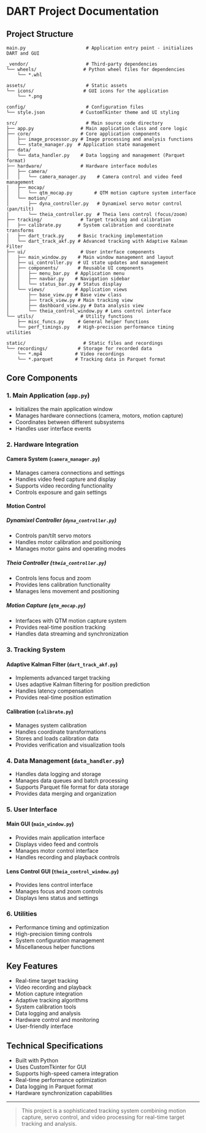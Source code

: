 # DART Project Documentation

## Project Structure

```
main.py                      # Application entry point - initializes DART and GUI

_vendor/                     # Third-party dependencies
└── wheels/                 # Python wheel files for dependencies
    └── *.whl

assets/                      # Static assets
└── icons/                  # GUI icons for the application
    └── *.png

config/                      # Configuration files
└── style.json             # CustomTkinter theme and UI styling

src/                         # Main source code directory
├── app.py                 # Main application class and core logic
├── core/                  # Core application components
│   ├── image_processor.py # Image processing and analysis functions
│   └── state_manager.py  # Application state management
├── data/
│   └── data_handler.py    # Data logging and management (Parquet format)
├── hardware/              # Hardware interface modules
│   ├── camera/
│   │   └── camera_manager.py    # Camera control and video feed management
│   ├── mocap/
│   │   └── qtm_mocap.py        # QTM motion capture system interface
│   └── motion/
│       ├── dyna_controller.py   # Dynamixel servo motor control (pan/tilt)
│       └── theia_controller.py  # Theia lens control (focus/zoom)
├── tracking/              # Target tracking and calibration
│   ├── calibrate.py      # System calibration and coordinate transforms
│   ├── dart_track.py     # Basic tracking implementation
│   └── dart_track_akf.py # Advanced tracking with Adaptive Kalman Filter
├── ui/                    # User interface components
│   ├── main_window.py    # Main window management and layout
│   ├── ui_controller.py  # UI state updates and management
│   ├── components/       # Reusable UI components
│   │   ├── menu_bar.py  # Application menu
│   │   ├── navbar.py    # Navigation sidebar
│   │   └── status_bar.py # Status display
│   └── views/           # Application views
│       ├── base_view.py # Base view class
│       ├── track_view.py # Main tracking view
│       ├── dashboard_view.py # Data analysis view
│       └── theia_control_window.py # Lens control interface
└── utils/                 # Utility functions
    ├── misc_funcs.py     # General helper functions
    └── perf_timings.py   # High-precision performance timing utilities
    
static/                     # Static files and recordings
└── recordings/           # Storage for recorded data
    └── *.mp4            # Video recordings
    └── *.parquet        # Tracking data in Parquet format

```

## Core Components

### 1. Main Application (`app.py`)
- Initializes the main application window
- Manages hardware connections (camera, motors, motion capture)
- Coordinates between different subsystems
- Handles user interface events

### 2. Hardware Integration

#### Camera System (`camera_manager.py`)
- Manages camera connections and settings
- Handles video feed capture and display
- Supports video recording functionality
- Controls exposure and gain settings

#### Motion Control
##### Dynamixel Controller (`dyna_controller.py`)
- Controls pan/tilt servo motors
- Handles motor calibration and positioning
- Manages motor gains and operating modes

##### Theia Controller (`theia_controller.py`)
- Controls lens focus and zoom
- Provides lens calibration functionality
- Manages lens movement and positioning

##### Motion Capture (`qtm_mocap.py`)
- Interfaces with QTM motion capture system
- Provides real-time position tracking
- Handles data streaming and synchronization

### 3. Tracking System

#### Adaptive Kalman Filter (`dart_track_akf.py`)
- Implements advanced target tracking
- Uses adaptive Kalman filtering for position prediction
- Handles latency compensation
- Provides real-time position estimation

#### Calibration (`calibrate.py`)
- Manages system calibration
- Handles coordinate transformations
- Stores and loads calibration data
- Provides verification and visualization tools

### 4. Data Management (`data_handler.py`)
- Handles data logging and storage
- Manages data queues and batch processing
- Supports Parquet file format for data storage
- Provides data merging and organization

### 5. User Interface

#### Main GUI (`main_window.py`)
- Provides main application interface
- Displays video feed and controls
- Manages motor control interface
- Handles recording and playback controls

#### Lens Control GUI (`theia_control_window.py`)
- Provides lens control interface
- Manages focus and zoom controls
- Displays lens status and settings

### 6. Utilities
- Performance timing and optimization
- High-precision timing controls
- System configuration management
- Miscellaneous helper functions

## Key Features
- Real-time target tracking
- Video recording and playback
- Motion capture integration
- Adaptive tracking algorithms
- System calibration tools
- Data logging and analysis
- Hardware control and monitoring
- User-friendly interface

## Technical Specifications
- Built with Python
- Uses CustomTkinter for GUI
- Supports high-speed camera integration
- Real-time performance optimization
- Data logging in Parquet format
- Hardware synchronization capabilities

---

> This project is a sophisticated tracking system combining motion capture, servo control, and video processing for real-time target tracking and analysis.